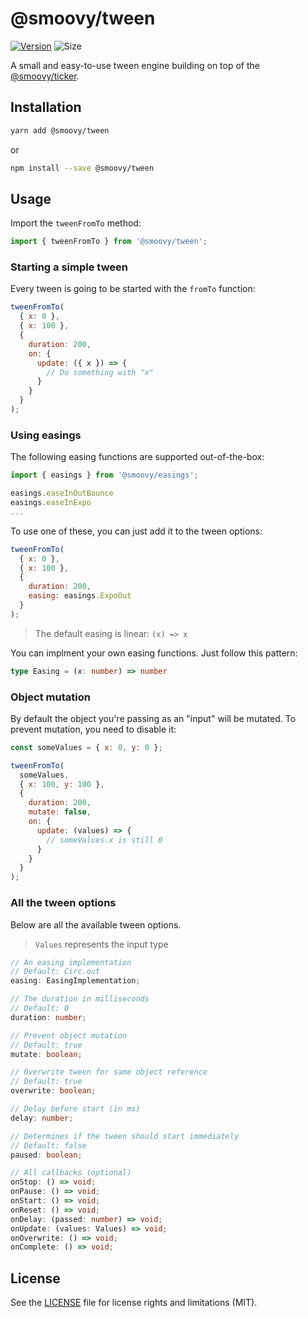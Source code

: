 # @smoovy/tween
[![Version](https://flat.badgen.net/npm/v/@smoovy/tween)](https://www.npmjs.com/package/@smoovy/tween) ![Size](https://flat.badgen.net/bundlephobia/minzip/@smoovy/tween)

A small and easy-to-use tween engine building on top of the [@smoovy/ticker](../ticker/README.md).

## Installation
```sh
yarn add @smoovy/tween
```
or
```sh
npm install --save @smoovy/tween
```

## Usage
Import the `tweenFromTo` method:
```js
import { tweenFromTo } from '@smoovy/tween';
```

### Starting a simple tween
Every tween is going to be started with the `fromTo` function:

```js
tweenFromTo(
  { x: 0 },
  { x: 100 },
  {
    duration: 200,
    on: {
      update: ({ x }) => {
        // Do something with "x"
      }
    }
  }
);
```

### Using easings
The following easing functions are supported out-of-the-box:

```js
import { easings } from '@smoovy/easings';

easings.easeInOutBounce
easings.easeInExpo
...
```

To use one of these, you can just add it to the tween options:

```js
tweenFromTo(
  { x: 0 },
  { x: 100 },
  {
    duration: 200,
    easing: easings.ExpoOut
  }
);
```
> The default easing is linear: `(x) => x`

You can implment your own easing functions. Just follow this pattern:
```ts
type Easing = (x: number) => number
```

### Object mutation
By default the object you're passing as an "input" will be mutated.
To prevent mutation, you need to disable it:

```js
const someValues = { x: 0, y: 0 };

tweenFromTo(
  someValues,
  { x: 100, y: 100 },
  {
    duration: 200,
    mutate: false,
    on: {
      update: (values) => {
        // someValues.x is still 0
      }
    }
  }
);
```

### All the tween options
Below are all the available tween options.
> `Values` represents the input type
```ts
// An easing implementation
// Default: Circ.out
easing: EasingImplementation;

// The duration in milliseconds
// Default: 0
duration: number;

// Prevent object mutation
// Default: true
mutate: boolean;

// Overwrite tween for same object reference
// Default: true
overwrite: boolean;

// Delay before start (in ms)
delay: number;

// Determines if the tween should start immediately
// Default: false
paused: boolean;

// All callbacks (optional)
onStop: () => void;
onPause: () => void;
onStart: () => void;
onReset: () => void;
onDelay: (passed: number) => void;
onUpdate: (values: Values) => void;
onOverwrite: () => void;
onComplete: () => void;
```

## License
See the [LICENSE](../../LICENSE) file for license rights and limitations (MIT).